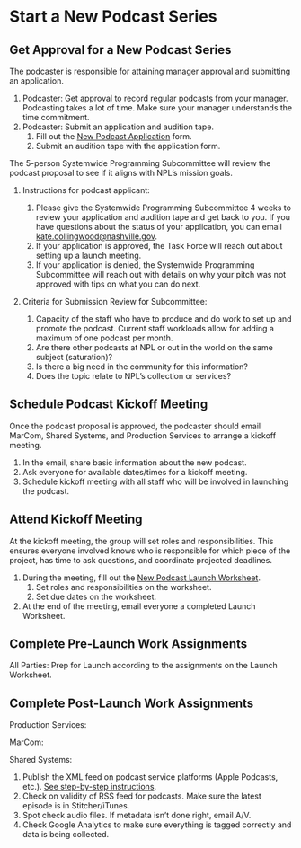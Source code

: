 # Start a New Podcast Series

## Get Approval for a New Podcast Series

The podcaster is responsible for attaining manager approval and submitting an application.

1. Podcaster: Get approval to record regular podcasts from your manager. Podcasting takes a lot of time. Make sure your manager understands the time commitment.
1. Podcaster: Submit an application and audition tape.
      1. Fill out the [New Podcast Application](https://form.jotform.com/NashvillePublicLibrary/new-podcast-application) form.
      1. Submit an audition tape with the application form.

The 5-person Systemwide Programming Subcommittee will review the podcast proposal to see if it aligns with NPL’s mission goals.

1. Instructions for podcast applicant:
      1. Please give the Systemwide Programming Subcommittee 4 weeks to review your application and audition tape and get back to you. If you have questions about the status of your application, you can email [kate.collingwood@nashville.gov](mailto:kate.collingwood@nashville.gov).
      1. If your application is approved, the Task Force will reach out about setting up a launch meeting.
      1. If your application is denied, the Systemwide Programming Subcommittee will reach out with details on why your pitch was not approved with tips on what you can do next.

1. Criteria for Submission Review for Subcommittee:
      1. Capacity of the staff who have to produce and do work to set up and promote the podcast. Current staff workloads allow for adding a maximum of one podcast per month.
      1. Are there other podcasts at NPL or out in the world on the same subject (saturation)?
      1. Is there a big need in the community for this information?
      1. Does the topic relate to NPL’s collection or services?  

## Schedule Podcast Kickoff Meeting

Once the podcast proposal is approved, the podcaster should email MarCom, Shared Systems, and Production Services to arrange a kickoff meeting.

   1. In the email, share basic information about the new podcast.
   1. Ask everyone for available dates/times for a kickoff meeting.
   1. Schedule kickoff meeting with all staff who will be involved in launching the podcast.

## Attend Kickoff Meeting

At the kickoff meeting, the group will set roles and responsibilities. This ensures everyone involved knows who is responsible for which piece of the project, has time to ask questions, and coordinate projected deadlines.

1. During the meeting, fill out the [New Podcast Launch Worksheet](https://docs.google.com/document/d/1hl3drjGz72ktVg2xllzatPsmBAtKOOMHRrF7ZBU1ZKc/edit?usp=sharing).
      1. Set roles and responsibilities on the worksheet.
      1. Set due dates on the worksheet.
1. At the end of the meeting, email everyone a completed Launch Worksheet.

## Complete Pre-Launch Work Assignments

All Parties: Prep for Launch according to the assignments on the Launch Worksheet.

## Complete Post-Launch Work Assignments

Production Services:

MarCom:

Shared Systems:

1. Publish the XML feed on podcast service platforms (Apple Podcasts, etc.). [See step-by-step instructions](../publish-rss).
1. Check on validity of RSS feed for podcasts. Make sure the latest episode is in Stitcher/iTunes.
1. Spot check audio files. If metadata isn’t done right, email A/V.
1. Check Google Analytics to make sure everything is tagged correctly and data is being collected.
